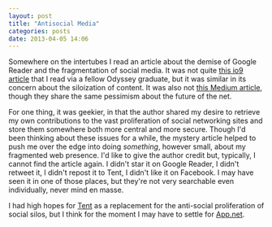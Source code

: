 ```yaml
---
layout: post
title: "Antisocial Media"
categories: posts
date: 2013-04-05 14:06
---
```

Somewhere on the intertubes I read an article about the demise of Google Reader and the fragmentation of social media.  It was not quite [this io9 article](http://io9.com/magazines-have-finally-killed-blogs-but-in-a-way-you-461996928) that I read via a fellow Odyssey graduate, but it was similar in its concern about the siloization of content.  It was also not [this Medium article](https://medium.com/future-tech-future-market/7b1a7ddb6ffe), though they share the same pessimism about the future of the net.

For one thing, it was geekier, in that the author shared my desire to retrieve my own contributions to the vast proliferation of social networking sites and store them somewhere both more central and more secure.  Though I'd been thinking about these issues for a while, the mystery article helped to push me over the edge into doing *something*, however small, about my fragmented web presence.  I'd like to give the author credit but, typically, I cannot find the article again.  I didn't star it on Google Reader, I didn't retweet it, I didn't repost it to Tent, I didn't like it on Facebook.  I may have seen it in one of those places, but they're not very searchable even individually, never mind en masse.

I had high hopes for [Tent](https://tent.io/) as a replacement for the anti-social proliferation of social silos, but I think for the moment I may have to settle for [App.net](https://join.app.net/).



